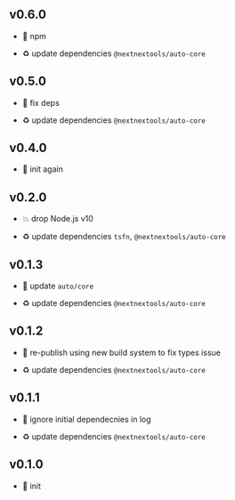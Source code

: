 ## v0.6.0

* 🌱 npm

* ♻️ update dependencies `@nextnextools/auto-core`

## v0.5.0

* 🌱 fix deps

* ♻️ update dependencies `@nextnextools/auto-core`

## v0.4.0

* 🐣 init again

## v0.2.0

* 💥 drop Node.js v10

* ♻️ update dependencies `tsfn`, `@nextnextools/auto-core`

## v0.1.3

* 🐞 update `auto/core`

* ♻️ update dependencies `@nextnextools/auto-core`

## v0.1.2

* 🐞 re-publish using new build system to fix types issue

* ♻️ update dependencies `@nextnextools/auto-core`

## v0.1.1

* 🐞 ignore initial dependecnies in log

* ♻️ update dependencies `@nextnextools/auto-core`

## v0.1.0

* 🐣 init

